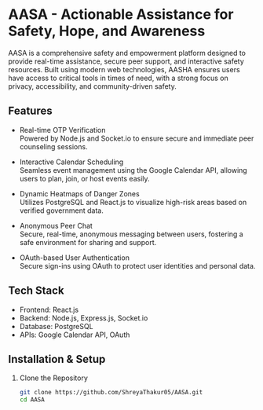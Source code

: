 # AASA - Actionable Assistance for Safety, Hope, and Awareness

AASA is a comprehensive safety and empowerment platform designed to provide real-time assistance, secure peer support, and interactive safety resources. Built using modern web technologies, AASHA ensures users have access to critical tools in times of need, with a strong focus on privacy, accessibility, and community-driven safety.

## Features

- Real-time OTP Verification  
  Powered by Node.js and Socket.io to ensure secure and immediate peer counseling sessions.

- Interactive Calendar Scheduling  
  Seamless event management using the Google Calendar API, allowing users to plan, join, or host events easily.

- Dynamic Heatmaps of Danger Zones  
  Utilizes PostgreSQL and React.js to visualize high-risk areas based on verified government data.

- Anonymous Peer Chat  
  Secure, real-time, anonymous messaging between users, fostering a safe environment for sharing and support.

- OAuth-based User Authentication  
  Secure sign-ins using OAuth to protect user identities and personal data.

## Tech Stack

- Frontend: React.js  
- Backend: Node.js, Express.js, Socket.io  
- Database: PostgreSQL  
- APIs: Google Calendar API, OAuth

## Installation & Setup

1. Clone the Repository
   ```bash
   git clone https://github.com/ShreyaThakur05/AASA.git
   cd AASA

